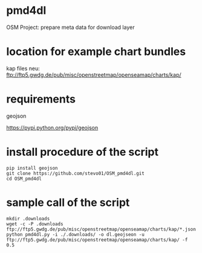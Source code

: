 # pmd4dl
OSM Project: prepare meta data for download layer

# location for example chart bundles
kap files neu: ftp://ftp5.gwdg.de/pub/misc/openstreetmap/openseamap/charts/kap/

# requirements
geojson

https://pypi.python.org/pypi/geojson 

# install procedure of the script
```
pip install geojson
git clone https://github.com/stevo01/OSM_pmd4dl.git
cd OSM_pmd4dl
```
# sample call of the script
```
mkdir .downloads
wget -c -P .downloads ftp://ftp5.gwdg.de/pub/misc/openstreetmap/openseamap/charts/kap/*.json
python pmd4dl.py -i ./.downloads/ -o dl.geojseon -u ftp://ftp5.gwdg.de/pub/misc/openstreetmap/openseamap/charts/kap/ -f 0.5
```
